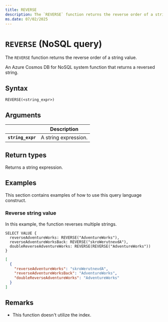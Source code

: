 ```yaml
---
title: REVERSE
description: The `REVERSE` function returns the reverse order of a string value.
ms.date: 07/02/2025
---
```


# `REVERSE` (NoSQL query)

The `REVERSE` function returns the reverse order of a string value.

An Azure Cosmos DB for NoSQL system function that returns a reversed string.

## Syntax

```nosql
REVERSE(<string_expr>)
```

## Arguments

| | Description |
| --- | --- |
| **`string_expr`** | A string expression. |

## Return types

Returns a string expression.

## Examples

This section contains examples of how to use this query language construct.

### Reverse string value

In this example, the function reverses multiple strings.

```nosql
SELECT VALUE {
  reverseAdventureWorks: REVERSE("AdventureWorks"),
  reverseAdventureWorksBack: REVERSE("skroWerutnevdA"),
  doubleReverseAdventureWorks: REVERSE(REVERSE("AdventureWorks"))
}
```

```json
[
  {
    "reverseAdventureWorks": "skroWerutnevdA",
    "reverseAdventureWorksBack": "AdventureWorks",
    "doubleReverseAdventureWorks": "AdventureWorks"
  }
]
```

## Remarks

- This function doesn't utilize the index.
